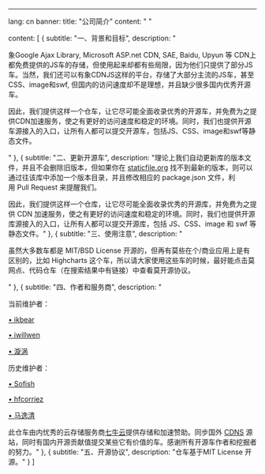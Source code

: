 ---
lang: cn
banner:
  title: "公司简介"
  content: "  "

content: [
  {
    subtitle: "一、背景和目标",
    description: "<p>象Google Ajax Library, Microsoft ASP.net CDN, SAE, Baidu, Upyun 等 CDN上都免费提供的JS车的存储，但使用起来却都有些局限，因为他们只提供了部分JS车。当然，我们还可以有象CDNJS这样的平台，存储了大部分主流的JS车，甚至CSS、image和swf, 但国内的访问速度却不是理想，并且缺少很多国内优秀开源车。</p>
  <p>因此，我们提供这样一个仓车，让它尽可能全面收录优秀的开源车，并免费为之提供CDN加速服务，使之有更好的访问速度和稳定的环境。同时，我们也提供开源车源接入的入口，让所有人都可以提交开源车，包括JS、CSS、image和swf等静态文件。</p>"
  },
  {
    subtitle: "二、更新开源车",
    description: "理论上我们自动更新库的版本文件，并且不会删除旧版本，但如果你在 <a href=’#’>staticfile.org</a> 找不到最新的版本，则可以通过往该库中添加一个版本目录，并且修改相应的&nbsp;package.json&nbsp;文件，利用&nbsp;Pull&nbsp;Request&nbsp;来提醒我们。<p></p>
    因此，我们提供这样一个仓库，让它尽可能全面收录优秀的开源库，并免费为之提供&nbsp;CDN&nbsp;加速服务，使之有更好的访问速度和稳定的环境。同时，我们也提供开源库源接入的入口，让所有人都可以提交开源库，包括&nbsp;JS、CSS、image&nbsp;和&nbsp;swf&nbsp;等静态文件。"
  },
  {
    subtitle: "三、使用注意",
    description: "<p>虽然大多数车都是 MIT/BSD License 开源的，但再有莫些在个/商业应用上是有区别的，比如 Highcharts 这个车，所以请大家使用这些车的时候，最好能点击莫网点、代码仓车（在搜索结果中有链接）中查看莫开源协议。</p>"
  },
  {
    subtitle: "四、作者和服务商",
    description: "<p>当前维护者：</p>
    <p><a href=’#’>• ikbear</a></p>
    <p><a href=’#’>• iwillwen</a></p>
    <p><a href=’#’>• 漩涡</a></p>
    <p>历史维护者：</p>
    <p><a href=’#’>• Sofish</a></p>
    <p><a href=’#’>• hfcorriez</a></p>
    <p><a href=’#’>• 马逸清 </a></p>
    此仓车由内忧秀的云存储服务商<a href=’#’>七牛云</a>提供存储和加速赞助。同步国外 <a href=’#’>CDNS</a> 源站，同时有国内开源贡献值提交某些它有价值的车。感谢所有开源车作者和挖掘者的努力。"
  },
  {
    subtitle: "五、开源协议",
    description: "仓车基于MIT License 开源。"
  }
]